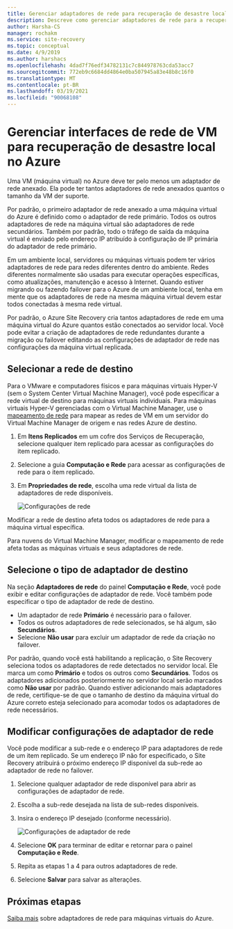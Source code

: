 ```yaml
---
title: Gerenciar adaptadores de rede para recuperação de desastre local com o Azure Site Recovery
description: Descreve como gerenciar adaptadores de rede para a recuperação de desastre do local para o Azure com o Azure Site Recovery
author: Harsha-CS
manager: rochakm
ms.service: site-recovery
ms.topic: conceptual
ms.date: 4/9/2019
ms.author: harshacs
ms.openlocfilehash: 4dad7f76edf34782131c7c844978763cda53acc7
ms.sourcegitcommit: 772eb9c6684dd4864e0ba507945a83e48b8c16f0
ms.translationtype: MT
ms.contentlocale: pt-BR
ms.lasthandoff: 03/19/2021
ms.locfileid: "90068108"
---
```

# <a name="manage-vm-network-interfaces-for-on-premises-disaster-recovery-to-azure"></a>Gerenciar interfaces de rede de VM para recuperação de desastre local no Azure

Uma VM (máquina virtual) no Azure deve ter pelo menos um adaptador de rede anexado. Ela pode ter tantos adaptadores de rede anexados quantos o tamanho da VM der suporte.

Por padrão, o primeiro adaptador de rede anexado a uma máquina virtual do Azure é definido como o adaptador de rede primário. Todos os outros adaptadores de rede na máquina virtual são adaptadores de rede secundários. Também por padrão, todo o tráfego de saída da máquina virtual é enviado pelo endereço IP atribuído à configuração de IP primária do adaptador de rede primário.

Em um ambiente local, servidores ou máquinas virtuais podem ter vários adaptadores de rede para redes diferentes dentro do ambiente. Redes diferentes normalmente são usadas para executar operações específicas, como atualizações, manutenção e acesso à Internet. Quando estiver migrando ou fazendo failover para o Azure de um ambiente local, tenha em mente que os adaptadores de rede na mesma máquina virtual devem estar todos conectadas à mesma rede virtual.

Por padrão, o Azure Site Recovery cria tantos adaptadores de rede em uma máquina virtual do Azure quantos estão conectados ao servidor local. Você pode evitar a criação de adaptadores de rede redundantes durante a migração ou failover editando as configurações de adaptador de rede nas configurações da máquina virtual replicada.

## <a name="select-the-target-network"></a>Selecionar a rede de destino

Para o VMware e computadores físicos e para máquinas virtuais Hyper-V (sem o System Center Virtual Machine Manager), você pode especificar a rede virtual de destino para máquinas virtuais individuais. Para máquinas virtuais Hyper-V gerenciadas com o Virtual Machine Manager, use o [mapeamento de rede](./hyper-v-vmm-network-mapping.md) para mapear as redes de VM em um servidor do Virtual Machine Manager de origem e nas redes Azure de destino.

1. Em **Itens Replicados** em um cofre dos Serviços de Recuperação, selecione qualquer item replicado para acessar as configurações do item replicado.

2. Selecione a guia **Computação e Rede** para acessar as configurações de rede para o item replicado.

3. Em **Propriedades de rede**, escolha uma rede virtual da lista de adaptadores de rede disponíveis.

    ![Configurações de rede](./media/site-recovery-manage-network-interfaces-on-premises-to-azure/compute-and-network.png)

Modificar a rede de destino afeta todos os adaptadores de rede para a máquina virtual específica.

Para nuvens do Virtual Machine Manager, modificar o mapeamento de rede afeta todas as máquinas virtuais e seus adaptadores de rede.

## <a name="select-the-target-interface-type"></a>Selecione o tipo de adaptador de destino

Na seção **Adaptadores de rede** do painel **Computação e Rede**, você pode exibir e editar configurações de adaptador de rede. Você também pode especificar o tipo de adaptador de rede de destino.

- Um adaptador de rede **Primário** é necessário para o failover.
- Todos os outros adaptadores de rede selecionados, se há algum, são **Secundários**.
- Selecione **Não usar** para excluir um adaptador de rede da criação no failover.

Por padrão, quando você está habilitando a replicação, o Site Recovery seleciona todos os adaptadores de rede detectados no servidor local. Ele marca um como **Primário** e todos os outros como **Secundários**. Todos os adaptadores adicionados posteriormente no servidor local serão marcados como **Não usar** por padrão. Quando estiver adicionando mais adaptadores de rede, certifique-se de que o tamanho de destino da máquina virtual do Azure correto esteja selecionado para acomodar todos os adaptadores de rede necessários.

## <a name="modify-network-interface-settings"></a>Modificar configurações de adaptador de rede

Você pode modificar a sub-rede e o endereço IP para adaptadores de rede de um item replicado. Se um endereço IP não for especificado, o Site Recovery atribuirá o próximo endereço IP disponível da sub-rede ao adaptador de rede no failover.

1. Selecione qualquer adaptador de rede disponível para abrir as configurações de adaptador de rede.

2. Escolha a sub-rede desejada na lista de sub-redes disponíveis.

3. Insira o endereço IP desejado (conforme necessário).

    ![Configurações de adaptador de rede](./media/site-recovery-manage-network-interfaces-on-premises-to-azure/network-interface-settings.png)

4. Selecione **OK** para terminar de editar e retornar para o painel **Computação e Rede**.

5. Repita as etapas 1 a 4 para outros adaptadores de rede.

6. Selecione **Salvar** para salvar as alterações.

## <a name="next-steps"></a>Próximas etapas
  [Saiba mais](../virtual-network/virtual-network-network-interface-vm.md) sobre adaptadores de rede para máquinas virtuais do Azure.
